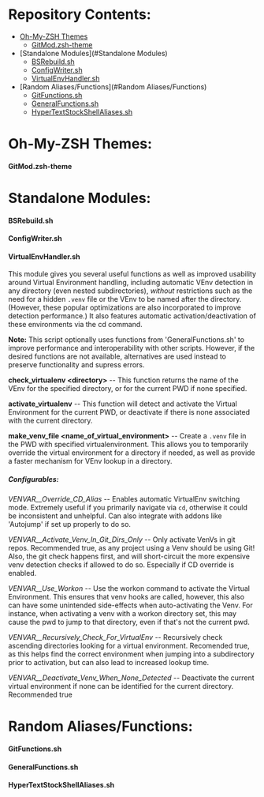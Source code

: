 Repository Contents:
======================
- [Oh-My-ZSH Themes](#VirtualEnvHandler.sh)
  - [GitMod.zsh-theme](#GitMod.zsh-theme)
- [Standalone Modules](#Standalone Modules)
  - [BSRebuild.sh](#BSRebuild.sh)
  - [ConfigWriter.sh](#ConfigWriter.sh)
  - [VirtualEnvHandler.sh](#VirtualEnvHandler.sh)
- [Random Aliases/Functions](#Random Aliases/Functions)
  - [GitFunctions.sh](#GitFunctions.sh)
  - [GeneralFunctions.sh](#GeneralFunctions.sh)
  - [HyperTextStockShellAliases.sh](#HyperTextStockShellAliases.sh)

<a name="Oh-My-ZSH Themes"></a>Oh-My-ZSH Themes:
======================
#### <a name="GitMod.zsh-theme"></a>GitMod.zsh-theme



<a name="Standalone Modules"></a>Standalone Modules:
======================
#### <a name="BSRebuild.sh"></a>BSRebuild.sh

#### <a name="ConfigWriter.sh"></a>ConfigWriter.sh

#### <a name="VirtualEnvHandler.sh"></a>VirtualEnvHandler.sh
This module gives you several useful functions as well as improved usability around Virtual Environment handling, including automatic VEnv detection in any directory (even nested subdirectories), *without* restrictions such as the need for a hidden `.venv` file or the VEnv to be named after the directory. (However, these popular optimizations are also incorporated to improve detection performance.)  It also features automatic activation/deactivation of these environments via the cd command.

**Note:** This script optionally uses functions from 'GeneralFunctions.sh' to improve performance and interoperability with other scripts.  However, if the desired functions are not available, alternatives are used instead to preserve functionality and supress errors.


**check_virtualenv \<directory\>** -- This function returns the name of the VEnv for the specified directory, or for the current PWD if none specified.

**activate_virtualenv** -- This function will detect and activate the Virtual Environment for the current PWD, or deactivate if there is none associated with the current directory.

**make_venv_file \<name_of_virtual_environment\>** -- Create a `.venv` file in the PWD with specified virtualenvironment.  This allows you to temporarily override the virtual environment for a directory if needed, as well as provide a faster mechanism for VEnv lookup in a directory.

##### Configurables:
*VENVAR__Override_CD_Alias* -- Enables automatic VirtualEnv switching mode.  Extremely useful if you primarily navigate via `cd`, otherwise it could be inconsistent and unhelpful.  Can also integrate with addons like 'Autojump' if set up properly to do so.

*VENVAR__Activate_Venv_In_Git_Dirs_Only* -- Only activate VenVs in git repos.  Recommended true, as any project using a Venv should be using Git!  Also, the git check happens first, and will short-circuit the more expensive venv detection checks if allowed to do so.  Especially if CD override is enabled.

*VENVAR__Use_Workon* -- Use the workon command to activate the Virtual Environment.  This ensures that venv hooks are called, however, this also can have some unintended side-effects when auto-activating the Venv.  For instance, when activating a venv with a workon directory set, this may cause the pwd to jump to that directory, even if that's not the current pwd.

*VENVAR__Recursively_Check_For_VirtualEnv* -- Recursively check ascending directories looking for a virtual environment.  Recomended true, as this helps find the correct environment when jumping into a subdirectory prior to activation, but can also lead to increased lookup time.

*VENVAR__Deactivate_Venv_When_None_Detected* -- Deactivate the current virtual environment if none can be identified for the current directory. Recommended true



<a name="Random Aliases/Functions"></a>Random Aliases/Functions:
======================
#### <a name="GitFunctions.sh"></a>GitFunctions.sh

#### <a name="GeneralFunctions.sh"></a>GeneralFunctions.sh

#### <a name="HyperTextStockShellAliases.sh"></a>HyperTextStockShellAliases.sh

